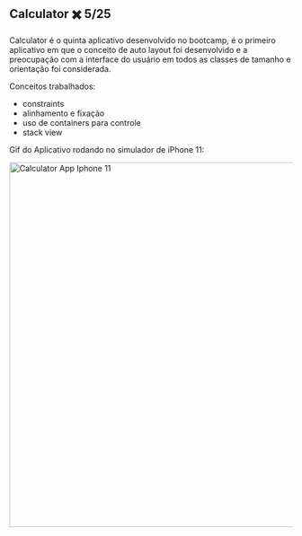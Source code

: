 ## Calculator ✖️ 5/25

Calculator é o quinta aplicativo desenvolvido no bootcamp, é o primeiro aplicativo em que o conceito de auto layout foi desenvolvido e a 
preocupação com a interface do usuário em todos as classes de tamanho e orientação foi considerada.

Conceitos trabalhados: 
  - constraints
  - alinhamento e fixação
  - uso de containers para controle
  - stack view

Gif do Aplicativo rodando no simulador de iPhone 11:

<img src="Calulator App.gif" alt="Calculator App Iphone 11" width="650px" >

